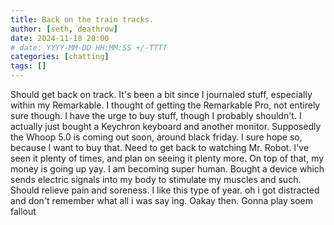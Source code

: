 ```yaml
---
title: Back on the train tracks.
author: [seth, deathrow]
date: 2024-11-18 20:00
# date: YYYY-MM-DD HH:MM:SS +/-TTTT
categories: [chatting]
tags: []
---
```


Should get back on track. It's been a bit since I journaled stuff, especially within my Remarkable. I thought of getting the Remarkable Pro, not entirely sure though. I have the urge to buy stuff, though I probably shouldn't. I actually just bought a Keychron keyboard and another monitor. Supposedly the Whoop 5.0 is coming out soon, around black friday. I sure hope so, because I want to buy that. Need to get back to watching Mr. Robot. I've seen it plenty of times, and plan on seeing it plenty more. On top of that, my money is going up yay. I am becoming super human. Bought a device which sends electric signals into my body to stimulate my muscles and such. Should relieve pain and soreness. I like this type of year. oh i got distracted and don't remember what all i was say ing. Oakay then. Gonna play soem fallout